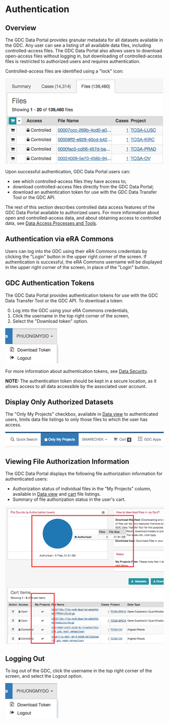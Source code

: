 # Authentication

## Overview

The GDC Data Portal provides granular metadata for all datasets available in the GDC. Any user can see a listing of all available data files, including controlled-access files. The GDC Data Portal also allows users to download open-access files without logging in, but downloading of controlled-access files is restricted to authorized users and requires authentication.

Controlled-access files are identified using a "lock" icon:

[![GDC Data Portal Main Page](images/gdc-data-portal-controlled-files.png)](images/gdc-data-portal-controlled-files.png "Click to see the full image.")

Upon successful authentication, GDC Data Portal users can:

- see which controlled-access files they have access to;
- download controlled-access files directly from the GDC Data Portal;
- download an authentication token for use with the GDC Data Transfer Tool or the GDC API.

The rest of this section describes controlled data access features of the GDC Data Portal available to authorized users. For more information about open and controlled-access data, and about obtaining access to controlled data, see [Data Access Processes and Tools](https://gdc.cancer.gov/access-data/data-access-processes-and-tools).

## Authentication via eRA Commons

Users can log into the GDC using their eRA Commons credentials by clicking the "Login" button in the upper right corner of the screen. If authentication is successful, the eRA Commons username will be displayed in the upper right corner of the screen, in place of the "Login" button.

## GDC Authentication Tokens

The GDC Data Portal provides authentication tokens for use with the GDC Data Transfer Tool or the GDC API. To download a token:

0. Log into the GDC using your eRA Commons credentials,
0. Click the username in the top right corner of the screen,
0. Select the "Download token" option.

![Token Download Button](images/gdc-data-portal-token-download.png)

For more information about authentication tokens, see [Data Security](../../Data/Data_Security/Data_Security.md#authentication-tokens).

**NOTE:** The authentication token should be kept in a secure location, as it allows access to all data accessible by the associated user account.

## Display Only Authorized Datasets

The "Only My Projects" checkbox, available in [Data view](Data.md) to authenticated users, limits data file listings to only those files to which the user has access.

[![Only My Projects checkbox](images/gdc-data-portal-only-my-projects.png)](images/gdc-data-portal-only-my-projects.png "Click to see the full image.")


## Viewing File Authorization Information

The GDC Data Portal displays the following file authorization information for authenticated users:

- Authorization status of individual files in the "My Projects" column, available in [Data view](Data.md) and [cart](Cart.md) file listings.
- Summary of file authorization status in the user's cart.

[![File Authorization Summary in GDC Cart](images/gdc-portal-cart-authorization-summary.png)](images/gdc-portal-cart-authorization-summary.png "Click to see the full image.")



## Logging Out

To log out of the GDC, click the username in the top right corner of the screen, and select the Logout option.

![Logout link](images/gdc-data-portal-token-download.png)
